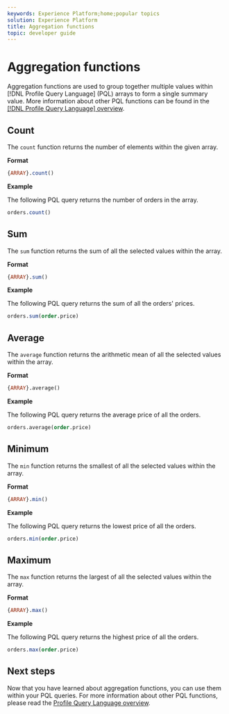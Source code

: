 ```yaml
---
keywords: Experience Platform;home;popular topics
solution: Experience Platform
title: Aggregation functions
topic: developer guide
---
```


# Aggregation functions

Aggregation functions are used to group together multiple values within [!DNL Profile Query Language] (PQL) arrays to form a single summary value. More information about other PQL functions can be found in the [[!DNL Profile Query Language] overview](./overview.md).

## Count

The `count` function returns the number of elements within the given array.

**Format**

```sql
{ARRAY}.count()
```

**Example**

The following PQL query returns the number of orders in the array.

```sql
orders.count()
```

## Sum

The `sum` function returns the sum of all the selected values within the array.

**Format**

```sql
{ARRAY}.sum()
```

**Example**

The following PQL query returns the sum of all the orders' prices.

```sql
orders.sum(order.price)
```

## Average

The `average` function returns the arithmetic mean of all the selected values within the array.

**Format**

```sql
{ARRAY}.average()
```

**Example**

The following PQL query returns the average price of all the orders.

```sql
orders.average(order.price)
```

## Minimum

The `min` function returns the smallest of all the selected values within the array.

**Format**

```sql
{ARRAY}.min()
```

**Example**

The following PQL query returns the lowest price of all the orders.

```sql
orders.min(order.price)
```

## Maximum

The `max` function returns the largest of all the selected values within the array.

**Format**

```sql
{ARRAY}.max()
```

**Example**

The following PQL query returns the highest price of all the orders.

```sql
orders.max(order.price)
```

## Next steps

Now that you have learned about aggregation functions, you can use them within your PQL queries. For more information about other PQL functions, please read the [Profile Query Language overview](./overview.md). 
